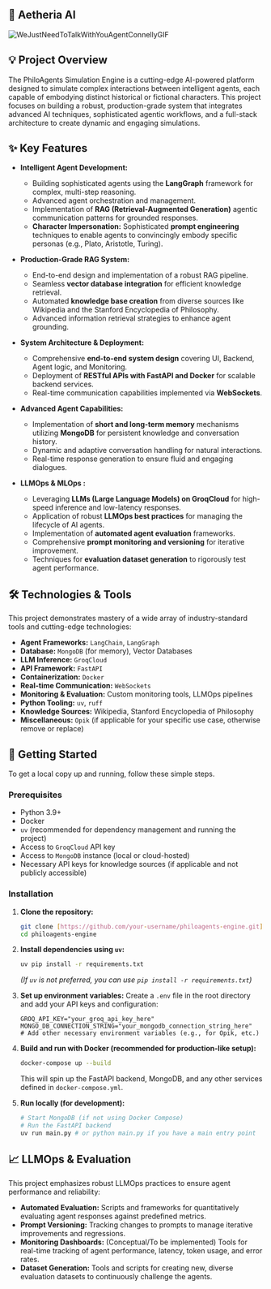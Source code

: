##                               🔗   Aetheria AI

![WeJustNeedToTalkWithYouAgentConnellyGIF](https://github.com/user-attachments/assets/ad77f76a-507e-41a8-853c-57f694279a55)

## 💡 Project Overview

The PhiloAgents Simulation Engine is a cutting-edge AI-powered platform designed to simulate complex interactions between intelligent agents, each capable of embodying distinct historical or fictional characters. This project focuses on building a robust, production-grade system that integrates advanced AI techniques, sophisticated agentic workflows, and a full-stack architecture to create dynamic and engaging simulations.


## ✨ Key Features

* **Intelligent Agent Development:**
    * Building sophisticated agents using the **LangGraph** framework for complex, multi-step reasoning.
    * Advanced agent orchestration and management.
    * Implementation of **RAG (Retrieval-Augmented Generation)** agentic communication patterns for grounded responses.
    * **Character Impersonation:** Sophisticated **prompt engineering** techniques to enable agents to convincingly embody specific personas (e.g., Plato, Aristotle, Turing).

* **Production-Grade RAG System:**
    * End-to-end design and implementation of a robust RAG pipeline.
    * Seamless **vector database integration** for efficient knowledge retrieval.
    * Automated **knowledge base creation** from diverse sources like Wikipedia and the Stanford Encyclopedia of Philosophy.
    * Advanced information retrieval strategies to enhance agent grounding.

* **System Architecture & Deployment:**
    * Comprehensive **end-to-end system design** covering UI, Backend, Agent logic, and Monitoring.
    * Deployment of **RESTful APIs with FastAPI and Docker** for scalable backend services.
    * Real-time communication capabilities implemented via **WebSockets**.

* **Advanced Agent Capabilities:**
    * Implementation of **short and long-term memory** mechanisms utilizing **MongoDB** for persistent knowledge and conversation history.
    * Dynamic and adaptive conversation handling for natural interactions.
    * Real-time response generation to ensure fluid and engaging dialogues.

* **LLMOps & MLOps :**
    * Leveraging **LLMs (Large Language Models) on GroqCloud** for high-speed inference and low-latency responses.
    * Application of robust **LLMOps best practices** for managing the lifecycle of AI agents.
    * Implementation of **automated agent evaluation** frameworks.
    * Comprehensive **prompt monitoring and versioning** for iterative improvement.
    * Techniques for **evaluation dataset generation** to rigorously test agent performance.

## 🛠️ Technologies & Tools

This project demonstrates mastery of a wide array of industry-standard tools and cutting-edge technologies:

* **Agent Frameworks:** `LangChain`, `LangGraph`
* **Database:** `MongoDB` (for memory), Vector Databases
* **LLM Inference:** `GroqCloud`
* **API Framework:** `FastAPI`
* **Containerization:** `Docker`
* **Real-time Communication:** `WebSockets`
* **Monitoring & Evaluation:** Custom monitoring tools, LLMOps pipelines
* **Python Tooling:** `uv`, `ruff`
* **Knowledge Sources:** Wikipedia, Stanford Encyclopedia of Philosophy
* **Miscellaneous:** `Opik` (if applicable for your specific use case, otherwise remove or replace)

## 🚀 Getting Started

To get a local copy up and running, follow these simple steps.

### Prerequisites

* Python 3.9+
* Docker
* `uv` (recommended for dependency management and running the project)
* Access to `GroqCloud` API key
* Access to `MongoDB` instance (local or cloud-hosted)
* Necessary API keys for knowledge sources (if applicable and not publicly accessible)

### Installation

1.  **Clone the repository:**
    ```bash
    git clone [https://github.com/your-username/philoagents-engine.git](https://github.com/your-username/philoagents-engine.git)
    cd philoagents-engine
    ```

2.  **Install dependencies using `uv`:**
    ```bash
    uv pip install -r requirements.txt
    ```
    *(If `uv` is not preferred, you can use `pip install -r requirements.txt`)*

3.  **Set up environment variables:**
    Create a `.env` file in the root directory and add your API keys and configuration:
    ```env
    GROQ_API_KEY="your_groq_api_key_here"
    MONGO_DB_CONNECTION_STRING="your_mongodb_connection_string_here"
    # Add other necessary environment variables (e.g., for Opik, etc.)
    ```

4.  **Build and run with Docker (recommended for production-like setup):**
    ```bash
    docker-compose up --build
    ```
    This will spin up the FastAPI backend, MongoDB, and any other services defined in `docker-compose.yml`.

5.  **Run locally (for development):**
    ```bash
    # Start MongoDB (if not using Docker Compose)
    # Run the FastAPI backend
    uv run main.py # or python main.py if you have a main entry point
    ```

## 📈 LLMOps & Evaluation

This project emphasizes robust LLMOps practices to ensure agent performance and reliability:

* **Automated Evaluation:** Scripts and frameworks for quantitatively evaluating agent responses against predefined metrics.
* **Prompt Versioning:** Tracking changes to prompts to manage iterative improvements and regressions.
* **Monitoring Dashboards:** (Conceptual/To be implemented) Tools for real-time tracking of agent performance, latency, token usage, and error rates.
* **Dataset Generation:** Tools and scripts for creating new, diverse evaluation datasets to continuously challenge the agents.

